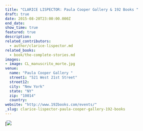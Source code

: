 ```yaml
---
title: "CLARICE LISPECTOR: Paula Cooper Gallery & 192 Books "
draft: true
date: 2015-08-20T23:00:00.000Z
end_date:
show_time: true
featured: true
description:
related_contributors:
  - author/clarice-lispector.md
related_books:
  - book/the-complete-stories.md
images:
- image: CL_manuscrito_morte.jpg
venue:
  name: "Paula Cooper Gallery "
  street1: "521 West 21st Street"
  street12:
  city: "New York"
  state: "NY"
  zip: "10014"
  country:
website: "http://www.192books.com/events/"
_slug: clarice-lispector-paula-cooper-gallery-192-books
---
```


[![](http://lh3.googleusercontent.com/DK8tH1A7peW26TOf0d5HvWGckh3GDe5ie3qU6ZTsO6eEzKR_vn12XNtW4onRmG-4FgOne9OyV0fGtM0sbVY3INouz_Yh=s1200">}}Lispector_Invite.jpg)
